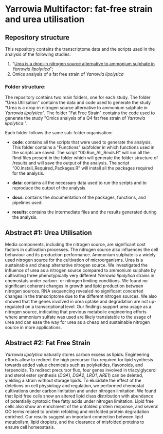 # Yarrowia Multifactor: fat-free strain and urea utilisation

## Repository structure
This repository contains the transcriptome data and the scripts used in the analysis of the following studies:

1. "[Urea is a drop-in nitrogen source alternative to ammonium sulphate in <i>Yarrowia lipolytica</i>](https://doi.org/10.1016/j.isci.2022.105703)";
2. Omics analysis of a fat free strain of <i> Yarrowia lipolytica </i>

### Folder structure:
The repository contains two main folders, one for each study. The folder "Urea Utilisation" contains the data and code used to generate the study "Urea is a drop-in nitrogen source alternative to ammonium sulphate in <i>Yarrowia lipolytica</i>". The folder "Fat Free Strain" contains the code used to generate the study "Omics analysis of a Q4 fat free strain of <i> Yarrowia lipolytica </i>". 

Each folder follows the same sub-folder organisation:

* <b>code</b>: contains all the scripts that were used to generate the analysis. This folder contains a "Functions" subfolder in which functions used in the scripts are saved. The script "00.Run_All_Rmds.R" will run all the Rmd files present in the folder which will generate the folder structure of /results and will save the output of the analysis. The script "00.Install_Required_Packages.R" will install all the packages required for the analysis. 

* <b>data</b>: contains all the necessary data used to run the scripts and to reproduce the output of the analysis. 

* <b>docs</b>: contains the documentation of the packages, functions, and pipelines used.

* <b>results</b>: contains the intermediate files and the results generated during the analysis.


## Abstract #1: Urea Utilisation
Media components, including the nitrogen source, are significant cost factors in cultivation processes. The nitrogen source also influences the cell behaviour and its production performance. Ammonium sulphate is a widely used nitrogen source for the cultivation of microorganisms. Urea is a sustainable and cheap alternative nitrogen source. We investigated the influence of urea as a nitrogen source compared to ammonium sulphate by cultivating three phenotypically very different <i>Yarrowia lipolytica</i> strains in chemostats under carbon- or nitrogen limiting conditions. We found no significant coherent changes in growth and lipid production between nitrogen sources. RNA sequencing revealed no significant concerted changes in the transcriptome due to the different nitrogen sources. We also showed that the genes involved in urea uptake and degradation are not up-regulated on a transcriptional level. Our findings support urea usage as a nitrogen source, indicating that previous metabolic engineering efforts where ammonium sulfate was used are likely translatable to the usage of urea and can ease the way for urea as a cheap and sustainable nitrogen source in more applications. 

## Abstract #2: Fat Free Strain
<i>Yarrowia lipolytica</i> naturally stores carbon excess as lipids. Engineering efforts allow to redirect the high precursor flux required for lipid synthesis towards added value chemicals such as polyketides, flavonoids, and terpenoids. To redirect precursor flux, four genes involved in triacylglycerol and sterol ester synthesis (<i>DGA1</i>, <i>DGA2</i>, <i>LRO1</i>, <i>ARE1</i>) can be deleted, yielding a strain without storage lipids. To elucidate the effect of the deletions on cell physiology and regulation, we performed chemostat cultivations under carbon limitation and under nitrogen limitation. We found that lipid free cells show an altered lipid class distribution with abundance of potentially cytotoxic free fatty acids under nitrogen limitation. Lipid free cells also show an enrichment of the unfolded protein response, and several GO terms related to protein refolding and misfolded protein degradation enriched. Our results suggest an important connection between lipid metabolism, lipid droplets, and the clearance of misfolded proteins to ensure cell homeostasis.  
